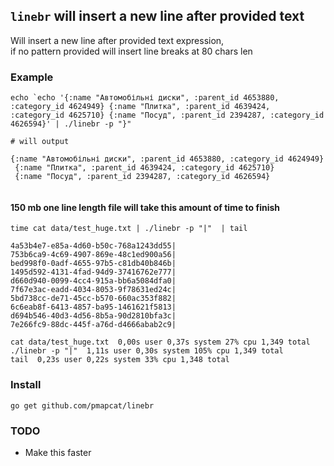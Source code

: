 ## `linebr` will insert a new line after provided text

Will insert a new line after provided text expression, </br>
if no pattern provided will insert line breaks at 80 chars len </br>

### Example 

```
echo `echo '{:name "Автомобільні диски", :parent_id 4653880, :category_id 4624949} {:name "Плитка", :parent_id 4639424, :category_id 4625710} {:name "Посуд", :parent_id 2394287, :category_id 4626594}' | ./linebr -p "}" 

# will output 

{:name "Автомобільні диски", :parent_id 4653880, :category_id 4624949}
 {:name "Плитка", :parent_id 4639424, :category_id 4625710}
 {:name "Посуд", :parent_id 2394287, :category_id 4626594}


```

#### 150 mb one line length file will take this amount of time to finish

```
time cat data/test_huge.txt | ./linebr -p "|"  | tail

4a53b4e7-e85a-4d60-b50c-768a1243dd55|
753b6ca9-4c69-4907-869e-48c1ed900a56|
bed998f0-0adf-4655-97b5-c81db40b846b|
1495d592-4131-4fad-94d9-37416762e777|
d660d940-0099-4cc4-915a-bb6a5084dfa0|
7f67e3ac-eadd-4034-8053-9f78631ed24c|
5bd738cc-de71-45cc-b570-660ac353f882|
6c6eab8f-6413-4857-ba95-1461621f5813|
d694b546-40d3-4d56-8b5a-90d2810bfa3c|
7e266fc9-88dc-445f-a76d-d4666abab2c9|

cat data/test_huge.txt  0,00s user 0,37s system 27% cpu 1,349 total
./linebr -p "|"  1,11s user 0,30s system 105% cpu 1,349 total
tail  0,23s user 0,22s system 33% cpu 1,348 total

```

### Install 

`go get github.com/pmapcat/linebr`


### TODO

* Make this faster



